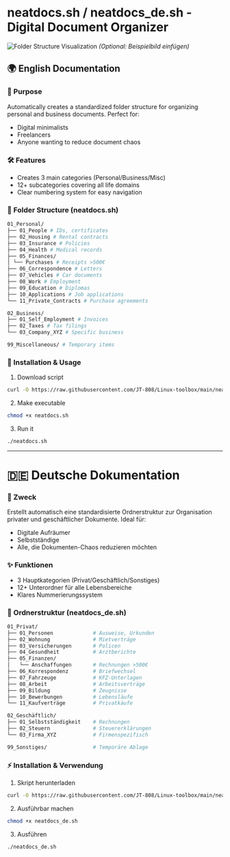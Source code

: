 # neatdocs.sh / neatdocs_de.sh - Digital Document Organizer

![Folder Structure Visualization](https://example.com/folder-structure.png) *(Optional: Beispielbild einfügen)*

## 🌍 English Documentation

### 📌 Purpose
Automatically creates a standardized folder structure for organizing personal and business documents. Perfect for:
- Digital minimalists
- Freelancers
- Anyone wanting to reduce document chaos

### 🛠 Features
- Creates 3 main categories (Personal/Business/Misc)
- 12+ subcategories covering all life domains
- Clear numbering system for easy navigation

### 📂 Folder Structure (neatdocs.sh)
```bash
01_Personal/
├── 01_People # IDs, certificates
├── 02_Housing # Rental contracts
├── 03_Insurance # Policies
├── 04_Health # Medical records
├── 05_Finances/
│ └── Purchases # Receipts >500€
├── 06_Correspondence # Letters
├── 07_Vehicles # Car documents
├── 08_Work # Employment
├── 09_Education # Diplomas
├── 10_Applications # Job applications
└── 11_Private_Contracts # Purchase agreements

02_Business/
├── 01_Self_Employment # Invoices
├── 02_Taxes # Tax filings
└── 03_Company_XYZ # Specific business

99_Miscellaneous/ # Temporary items
```

### 🚀 Installation & Usage

 1. Download script
 ```bash
curl -O https://raw.githubusercontent.com/JT-808/Linux-toolbox/main/neatdocs/neatdocs.sh
```
 2. Make executable
 ```bash
chmod +x neatdocs.sh
```
 3. Run it
 ```bash
./neatdocs.sh
```
---
# 🇩🇪 Deutsche Dokumentation
### 📌 Zweck
Erstellt automatisch eine standardisierte Ordnerstruktur zur Organisation privater und geschäftlicher Dokumente. Ideal für:
- Digitale Aufräumer
- Selbstständige
- Alle, die Dokumenten-Chaos reduzieren möchten

### ✨ Funktionen
- 3 Hauptkategorien (Privat/Geschäftlich/Sonstiges)
- 12+ Unterordner für alle Lebensbereiche
- Klares Nummerierungssystem

### 📂 Ordnerstruktur (neatdocs_de.sh)
```bash
01_Privat/
├── 01_Personen             # Ausweise, Urkunden
├── 02_Wohnung              # Mietverträge
├── 03_Versicherungen       # Policen
├── 04_Gesundheit           # Arztberichte
├── 05_Finanzen/
│   └── Anschaffungen       # Rechnungen >500€
├── 06_Korrespondenz        # Briefwechsel
├── 07_Fahrzeuge            # KFZ-Unterlagen
├── 08_Arbeit               # Arbeitsverträge
├── 09_Bildung              # Zeugnisse
├── 10_Bewerbungen          # Lebensläufe
└── 11_Kaufverträge         # Privatkäufe

02_Geschäftlich/
├── 01_Selbstständigkeit    # Rechnungen
├── 02_Steuern              # Steuererklärungen
└── 03_Firma_XYZ            # Firmenspezifisch

99_Sonstiges/               # Temporäre Ablage
```
### ⚡ Installation & Verwendung

1. Skript herunterladen
```bash
curl -O https://raw.githubusercontent.com/JT-808/Linux-toolbox/main/neatdocs/neatdocs_de.sh
```
2. Ausführbar machen
```bash
chmod +x neatdocs_de.sh
```
3. Ausführen
```bash
./neatdocs_de.sh
```
